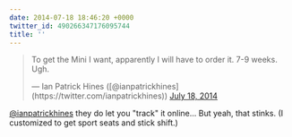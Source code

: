 ```yaml
---
date: 2014-07-18 18:46:20 +0000
twitter_id: 490266347176095744
title: ''
---
```


<blockquote class="twitter-tweet"><p lang="en" dir="ltr">To get the Mini I want, apparently I will have to order it. 7-9 weeks. Ugh.</p>&mdash; Ian Patrick Hines ([@ianpatrickhines](https://twitter.com/ianpatrickhines)) <a href="https://twitter.com/ianpatrickhines/status/490265714515652608?ref_src=twsrc%5Etfw">July 18, 2014</a></blockquote>
<script async src="https://platform.twitter.com/widgets.js" charset="utf-8"></script>

[@ianpatrickhines](https://twitter.com/ianpatrickhines) they do let you "track" it online... But yeah, that stinks. (I customized to get sport seats and stick shift.)

